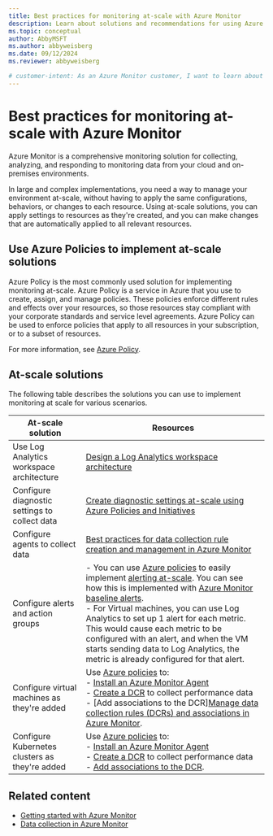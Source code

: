 ```yaml
---
title: Best practices for monitoring at-scale with Azure Monitor
description: Learn about solutions and recommendations for using Azure Monitor to monitor your environment at-scale.
ms.topic: conceptual
author: AbbyMSFT
ms.author: abbyweisberg
ms.date: 09/12/2024
ms.reviewer: abbyweisberg

# customer-intent: As an Azure Monitor customer, I want to learn about best practices for using Azure Monitor to monitor my at-scale.
---
```


# Best practices for monitoring at-scale with Azure Monitor

Azure Monitor is a comprehensive monitoring solution for collecting, analyzing, and responding to monitoring data from your cloud and on-premises environments.

In large and complex implementations, you need a way to manage your environment at-scale, without having to apply the same configurations, behaviors, or changes to each resource. Using at-scale solutions, you can apply settings to resources as they're created, and you can make changes that are automatically applied to all relevant resources.


## Use Azure Policies to implement at-scale solutions

Azure Policy is the most commonly used solution for implementing monitoring at-scale. 
Azure Policy is a service in Azure that you use to create, assign, and manage policies. These policies enforce different rules and effects over your resources, so those resources stay compliant with your corporate standards and service level agreements. Azure Policy can be used to enforce policies that apply to all resources in your subscription, or to a subset of resources.

For more information, see [Azure Policy](/azure/governance/policy/overview).

## At-scale solutions

The following table describes the solutions you can use to implement monitoring at scale for various scenarios. 


|At-scale solution|Resources   |
|---------|---------|
|Use Log Analytics workspace architecture  |[Design a Log Analytics workspace architecture](logs/workspace-design.md) |
|Configure diagnostic settings to collect data |[Create diagnostic settings at-scale using Azure Policies and Initiatives](essentials/diagnostic-settings-policy.md)|
|Configure agents to collect data |[Best practices for data collection rule creation and management in Azure Monitor](essentials/data-collection-rule-best-practices.md) |
|Configure alerts and action groups  | - You can use [Azure policies](/azure/governance/policy/overview) to easily implement [alerting at-scale](alerts/alerts-overview.md#alerting-at-scale). You can see how this is implemented with [Azure Monitor baseline alerts](https://aka.ms/amba).<br> - For Virtual machines, you can use Log Analytics to set up 1 alert for each metric. This would cause each metric to be configured with an alert, and when the VM starts sending data to Log Analytics, the metric is already configured for that alert.|
|Configure virtual machines as they're added     |Use [Azure policies](/azure/governance/policy/overview) to:<br> - [Install an Azure Monitor Agent](agents/azure-monitor-agent-manage.md)<br> - [Create a DCR](essentials/data-collection-rule-create-edit.md) to collect performance data<br> - [Add associations to the DCR][Manage data collection rules (DCRs) and associations in Azure Monitor](essentials/data-collection-rule-view.md).|
|Configure Kubernetes clusters as they're added     | Use [Azure policies](/azure/governance/policy/overview) to:<br> - [Install an Azure Monitor Agent](agents/azure-monitor-agent-manage.md)<br> - [Create a DCR](essentials/data-collection-rule-create-edit.md) to collect performance data<br> - [Add associations to the DCR](essentials/data-collection-rule-view.md).|


## Related content
- [Getting started with Azure Monitor](getting-started.md)
- [Data collection in Azure Monitor](essentials/data-collection.md)